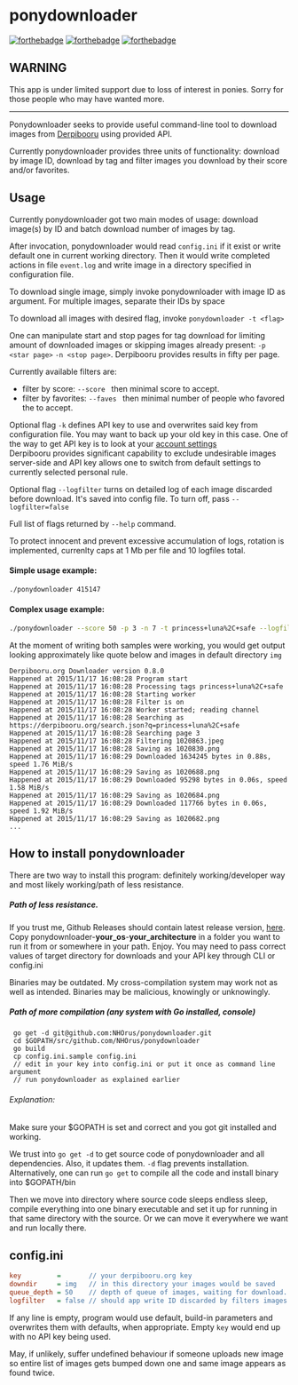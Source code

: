 ponydownloader
==============

[![forthebadge](http://forthebadge.com/images/badges/fuck-it-ship-it.svg)](http://forthebadge.com) [![forthebadge](http://forthebadge.com/images/badges/oooo-kill-em.svg)](http://forthebadge.com) [![forthebadge](http://forthebadge.com/images/badges/uses-badges.svg)](http://forthebadge.com)

WARNING
-------

This app is under limited support due to loss of interest in ponies. Sorry for those people who may have wanted more.

---

Ponydownloader seeks to provide useful command-line tool to download images from [Derpibooru](https://derpibooru.org) using provided API.

Currently ponydownloader provides three units of functionality: download by image ID, download by tag and filter images you download by their score and/or favorites.

Usage
-----

Currently ponydownloader got two main modes of usage: download image(s) by ID and batch download number of images by tag.

After invocation, ponydownloader would read `config.ini` if it exist or write default one in current working directory. Then it would write completed actions in file `event.log` and write image in a directory specified in configuration file.

To download single image, simply invoke ponydownloader with image ID as argument. For multiple images, separate their IDs by space

To download all images with desired flag, invoke `ponydownloader -t <flag>`

One can manipulate start and stop pages for tag download for limiting amount of downloaded images or skipping images already present: `-p <star page>` `-n <stop page>`. Derpibooru provides results in fifty per page. 

Currently available filters are:
-  filter by score: `--score ` then minimal score to accept.
-  filter by favorites: `--faves ` then minimal number of people who favored the to accept.

Optional flag `-k` defines API key to use and overwrites said key from configuration file. You may want to back up your old key in this case. One of the way to get API key is to look at your [account settings](https://derpibooru.org/users/edit)  
Derpibooru provides significant capability to exclude undesirable images server-side and API key allows one to switch from default settings to currently selected personal rule.

Optional flag `--logfilter` turns on detailed log of each image discarded before download. It's saved into config file. To turn off, pass `--logfilter=false`

Full list of flags returned by `--help` command.

To protect innocent and prevent excessive accumulation of logs, rotation is implemented, currenlty caps at 1 Mb per file and 10 logfiles total.

#### Simple usage example:
```bash
./ponydownloader 415147
```

#### Complex usage example:
```bash
./ponydownloader --score 50 -p 3 -n 7 -t princess+luna%2C+safe --logfilter=true
```
At the moment of writing both samples were working, you would get output looking approximately like quote below and images in default directory `img`

```
Derpibooru.org Downloader version 0.8.0
Happened at 2015/11/17 16:08:28 Program start
Happened at 2015/11/17 16:08:28 Processing tags princess+luna%2C+safe
Happened at 2015/11/17 16:08:28 Starting worker
Happened at 2015/11/17 16:08:28 Filter is on
Happened at 2015/11/17 16:08:28 Worker started; reading channel
Happened at 2015/11/17 16:08:28 Searching as https://derpibooru.org/search.json?q=princess+luna%2C+safe
Happened at 2015/11/17 16:08:28 Searching page 3
Happened at 2015/11/17 16:08:28 Filtering 1020863.jpeg
Happened at 2015/11/17 16:08:28 Saving as 1020830.png
Happened at 2015/11/17 16:08:29 Downloaded 1634245 bytes in 0.88s, speed 1.76 MiB/s
Happened at 2015/11/17 16:08:29 Saving as 1020688.png
Happened at 2015/11/17 16:08:29 Downloaded 95298 bytes in 0.06s, speed 1.58 MiB/s
Happened at 2015/11/17 16:08:29 Saving as 1020684.png
Happened at 2015/11/17 16:08:29 Downloaded 117766 bytes in 0.06s, speed 1.92 MiB/s
Happened at 2015/11/17 16:08:29 Saving as 1020682.png
...
```

## How to install ponydownloader

There are two way to install this program: definitely working/developer way and most likely working/path of less resistance.

##### Path of less resistance.

If you trust me, Github Releases should contain latest release version, [here](https://github.com/NHOrus/ponydownloader/releases). Copy ponydownloader-**your_os**-**your_architecture** in a folder you want to run it from or somewhere in your path. Enjoy. You may need to pass correct values of target directory for downloads and your API key through CLI or config.ini

Binaries may be outdated. My cross-compilation system may work not as well as intended. Binaries may be malicious, knowingly or unknowingly.

##### Path of more compilation (any system with Go installed, console)

```
 go get -d git@github.com:NHOrus/ponydownloader.git
 cd $GOPATH/src/github.com/NHOrus/ponydownloader
 go build
 cp config.ini.sample config.ini
 // edit in your key into config.ini or put it once as command line argument
 // run ponydownloader as explained earlier
``` 

###### Explanation:

Make sure your $GOPATH is set and correct and you got git installed and working.

We trust into `go get -d` to get source code of ponydownloader and all dependencies. Also, it updates them. `-d` flag  prevents installation. Alternatively, one can run `go get` to compile all the code and install binary into $GOPATH/bin 

Then we move into directory where source code sleeps endless sleep, compile everything into one binary executable and set it up for running in that same directory with the source. Or we can move it everywhere we want and run locally there.

config.ini
----------

```config.ini
key			=		// your derpibooru.org key
downdir		= img	// in this directory your images would be saved
queue_depth	= 50	// depth of queue of images, waiting for download. Default value - one search page
logfilter	= false	// should app write ID discarded by filters images in log
``` 

If any line is empty, program would use default, build-in parameters and overwrites them with defaults, when appropriate. Empty `key` would end up with no API key being used.

May, if unlikely, suffer undefined behaviour if someone uploads new image so entire list of images gets bumped down one and same image appears as found twice. 
